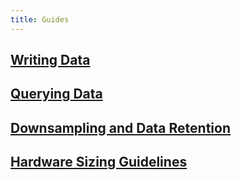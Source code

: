```yaml
---
title: Guides
---
```


## [Writing Data](/influxdb/v1.0/guides/writing_data/)

## [Querying Data](/influxdb/v1.0/guides/querying_data/)

## [Downsampling and Data Retention](/influxdb/v1.0/guides/downsampling_and_retention/)

## [Hardware Sizing Guidelines](http://localhost:1313/influxdb/v1.0/guides/hardware_sizing/)

